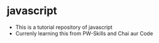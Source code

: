 # javascript

- This is a tutorial repository of javascript
- Currenly learning this from PW-Skills and Chai aur Code
